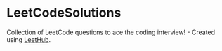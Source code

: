 # LeetCodeSolutions
Collection of LeetCode questions to ace the coding interview! - Created using [LeetHub](https://github.com/QasimWani/LeetHub).
